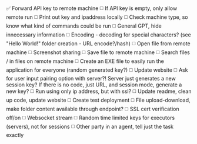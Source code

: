 ✅ Forward API key to remote machine
◻️ If API key is empty, only allow remote run
◻️ Print out key and ipaddress locally
◻️ Check machine type, so know what kind of commands could be run
◻️ General GPT, hide innecessary information
◻️ Encoding - decoding for special characters? (see "Hello World!" folder creation - URL encode?/hash)
◻️ Open file from remote machine
◻️ Screenshot sharing
◻️ Save file to remote machine
◻️ Search files / in files on remote machine
◻️ Create an EXE file to easily run the application for everyone (random generated key?)
◻️ Update website
◻️ Ask for user input pairing option with server?! Server just generates a new session key? If there is no code, just URL, and session mode, generate a new key?
◻️ Run using only ip address, but with ssl?
◻️ Update readme, clean up code, update website
◻️ Create test deployment
◻️ File upload-download, make folder content available through endpoint?
◻️ SSL cert verification off/on
◻️ Websocket stream
◻️ Random time limited keys for executors (servers), not for sessions
◻️ Other party in an agent, tell just the task exactly